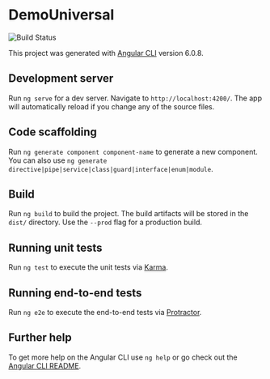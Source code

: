 # DemoUniversal

![Build Status](https://codebuild.eu-west-1.amazonaws.com/badges?uuid=eyJlbmNyeXB0ZWREYXRhIjoiTUJpTThocE9IV2toVVdidWFTWW5nY0J1NzJlYXRQWll1S1U2ZkN5NW5PWEpibmNXT3FYM2tqYk51Q00wRkJRbUgza2FQOTlTVlVyN1IwUE1XdWowR1ZvPSIsIml2UGFyYW1ldGVyU3BlYyI6IlhqWU95Z1hMT1l3TGo2dkkiLCJtYXRlcmlhbFNldFNlcmlhbCI6MX0%3D&branch=master)

This project was generated with [Angular CLI](https://github.com/angular/angular-cli) version 6.0.8.

## Development server

Run `ng serve` for a dev server. Navigate to `http://localhost:4200/`. The app will automatically reload if you change any of the source files.

## Code scaffolding

Run `ng generate component component-name` to generate a new component. You can also use `ng generate directive|pipe|service|class|guard|interface|enum|module`.

## Build

Run `ng build` to build the project. The build artifacts will be stored in the `dist/` directory. Use the `--prod` flag for a production build.

## Running unit tests

Run `ng test` to execute the unit tests via [Karma](https://karma-runner.github.io).

## Running end-to-end tests

Run `ng e2e` to execute the end-to-end tests via [Protractor](http://www.protractortest.org/).

## Further help

To get more help on the Angular CLI use `ng help` or go check out the [Angular CLI README](https://github.com/angular/angular-cli/blob/master/README.md).
